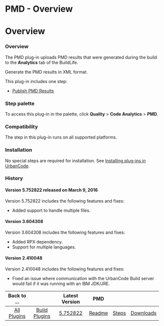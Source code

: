 
PMD - Overview
==============

# Overview



### Overview




 


The PMD plug-in uploads PMD results that were generated during the build to the **Analytics** tab of the BuildLife.


Generate the PMD results in XML format.


This plug-in includes one step:


* [Publish PMD Results](#publish_pmd_results)



### Step palette


To access this plug-in in the palette, click **Quality** > **Code Analytics** > **PMD**.


### Compatibility


The step in this plug-in runs on all supported platforms.


### Installation


No special steps are required for installation. See [Installing plug-ins in UrbanCode](https://www.urbancode.com/resource/installing-plug-ins-in-urbancode-products/ "Installing plug-ins in UrbanCode").


### History


#### Version 5.752822 released on March 9, 2016


Version 5.752822 includes the following features and fixes:


* Added support to handle multiple files.


#### Version 3.604308


Version 3.604308 includes the following features and fixes:


* Added RPX dependency.
* Support for multiple languages.


#### Version 2.410048


Version 2.410048 includes the following features and fixes:


* Fixed an issue where communication with the UrbanCode Build server would fail if it was running with an IBM JDK/JRE.


|Back to ...||Latest Version|PMD |||
| :---: | :---: | :---: | :---: | :---: | :---: |
|[All Plugins](../../index.md)|[Build Plugins](../README.md)|[5.752822](https://raw.githubusercontent.com/UrbanCode/IBM-UCB-PLUGINS/main/files/PMD/Pmd-5.752822.zip)|[Readme](README.md)|[Steps](steps.md)|[Downloads](downloads.md)|

